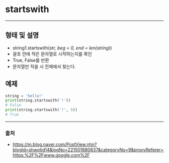 # startswith #
-------------
## 형태 및 설명 ##
* string1.startswith(*str, beg = 0, end = len(string)*)
* 괄호 안에 적은 문자열로 시작하는지를 확인
* True, False를 반환
* 문자열만 적을 시 전체에서 찾는다.

## 예제 ##
```python
string = 'hello!'
print(string.startswith('!'))
# False
print(string.startswith('!', 5))
# True
```

-------------
### 출처 ###
* <https://m.blog.naver.com/PostView.nhn?blogId=shwotjd14&logNo=221501880837&categoryNo=9&proxyReferer=https:%2F%2Fwww.google.com%2F>